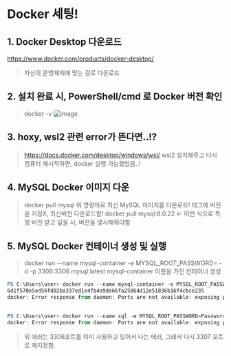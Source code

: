 # Docker 세팅!

## 1. Docker Desktop 다운로드
https://www.docker.com/products/docker-desktop/
> 자신의 운영체제에 맞는 걸로 다운로드

## 2. 설치 완료 시, PowerShell/cmd 로 Docker 버전 확인
> docker -v
![image](https://user-images.githubusercontent.com/30613069/189896181-5b066b5d-9360-4f5c-ad2c-f1dc56d95121.png)

## 3. hoxy, wsl2 관련 error가 뜬다면..!?
> https://docs.docker.com/desktop/windows/wsl/
> wsl2 설치해주고 다시 컴퓨터 재시작하면, docker 실행 가능했었음..!

## 4. MySQL Docker 이미지 다운
> docker pull mysql
> 위 명령어로 최신 MySQL 이미지를 다운로드! 태그에 버전을 지정X, 최신버전 다운로드함!
> docker pull mysql:8.0.22 <- 이런 식으로 특정 버전 받고 싶을 시, 버전을 명시해줘야함

## 5. MySQL Docker 컨테이너 생성 및 실행
> docker run --name mysql-container -e MYSQL_ROOT_PASSWORD=<password> -d -p 3306:3306 mysql:latest
> mysql-container 이름을 가진 컨테이너 생성
```powershell
PS C:\Users\user> docker run --name mysql-container -e MYSQL_ROOT_PASSWORD=<password> -d -p 3306:3306 mysql:latest
6d1f570e5ed56fd82ba337ed1e4fb4a9de66fa25864d12e51836b16f4cbce235
docker: Error response from daemon: Ports are not available: exposing port TCP 0.0.0.0:3306 -> 0.0.0.0:0: listen tcp 0.0.0.0:3306: bind: Only one usage of each socket address (protocol/network address/port) is normally permitted.

  
PS C:\Users\user> docker run --name sql -e MYSQL_ROOT_PASSWORD=Password -e MYSQL_DATABASE=mydb -d -p 3306:3306 mysql:latest  10af3698ac3e154c93a463cd01c296fb523f2c038305c31341f0ffa595dac72d
docker: Error response from daemon: Ports are not available: exposing port TCP 0.0.0.0:3306 -> 0.0.0.0:0: listen tcp 0.0.0.0:3306: bind: Only one usage of each socket address (protocol/network address/port) is normally permitted.
```
> 위 에러는 3306포트를 이미 사용하고 있어서 나는 에러, 그래서 다시 3307 포트로 재지정함.  
  
